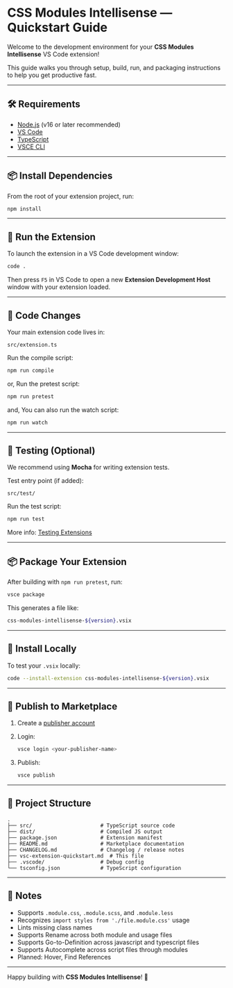 # CSS Modules Intellisense — Quickstart Guide

Welcome to the development environment for your **CSS Modules Intellisense** VS Code extension!

This guide walks you through setup, build, run, and packaging instructions to help you get productive fast.

---

## 🛠 Requirements

- [Node.js](https://nodejs.org) (v16 or later recommended)
- [VS Code](https://code.visualstudio.com/)
- [TypeScript](https://www.typescriptlang.org/)
- [VSCE CLI](https://code.visualstudio.com/api/working-with-extensions/publishing-extension)

---

## 📦 Install Dependencies

From the root of your extension project, run:

```bash
npm install
```

---

## 🧪 Run the Extension

To launch the extension in a VS Code development window:

```bash
code .
```

Then press `F5` in VS Code to open a new **Extension Development Host** window with your extension loaded.

---

## 🔁 Code Changes

Your main extension code lives in:

```text
src/extension.ts
```

Run the compile script:

```bash
npm run compile
```

or, Run the pretest script:

```bash
npm run pretest
```

and, You can also run the watch script:

```bash
npm run watch
```

---

## 🧪 Testing (Optional)

We recommend using **Mocha** for writing extension tests.

Test entry point (if added):

```text
src/test/
```

Run the test script:

```bash
npm run test
```

More info: [Testing Extensions](https://code.visualstudio.com/api/working-with-extensions/testing-extension)

---

## 📦 Package Your Extension

After building with `npm run pretest`, run:

```bash
vsce package
```

This generates a file like:

```bash
css-modules-intellisense-${version}.vsix
```

---

## 🚀 Install Locally

To test your `.vsix` locally:

```bash
code --install-extension css-modules-intellisense-${version}.vsix
```

---

## 🧾 Publish to Marketplace

1. Create a [publisher account](https://code.visualstudio.com/api/working-with-extensions/publishing-extension#create-a-publisher)
2. Login:

   ```bash
   vsce login <your-publisher-name>
   ```

3. Publish:

   ```bash
   vsce publish
   ```

---

## 📂 Project Structure

```text
.
├── src/                      # TypeScript source code
├── dist/                     # Compiled JS output
├── package.json              # Extension manifest
├── README.md                 # Marketplace documentation
├── CHANGELOG.md              # Changelog / release notes
├── vsc-extension-quickstart.md  # This file
├── .vscode/                  # Debug config
└── tsconfig.json             # TypeScript configuration
```

---

## 🧠 Notes

- Supports `.module.css`, `.module.scss`, and `.module.less`
- Recognizes `import styles from './file.module.css'` usage
- Lints missing class names
- Supports Rename across both module and usage files
- Supports Go-to-Definition across javascript and typescript files
- Supports Autocomplete across script files through modules
- Planned: Hover, Find References

---

Happy building with **CSS Modules Intellisense**! 🎉
